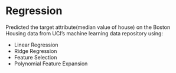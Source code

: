 # Regression
Predicted the target attribute(median value of house) on the Boston Housing data from UCI’s machine learning data repository using:
* Linear Regression
* Ridge Regression
* Feature Selection 
* Polynomial Feature Expansion
